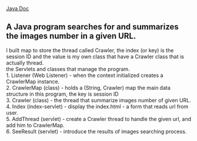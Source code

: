 [Java Doc](api/com/example/ex3_goldman_nachman/package-summary.html)
## A Java program searches for and summarizes the images number in a given URL.

I built map to store the thread called Crawler, the index (or key) is the session ID
and the value is my own class that have a Crawler class that is actually thread.  
    the Servlets and classes that manage the program.  
    1. Listener (Web Listener) - when the context initialized creates a CrawlerMap instance.  
    2. CrawlerMap (class) - holds a (String, Crawler) map the main data structure in this program, the key is session ID  
    3. Crawler (class) - the thread that summarize images number of given URL.  
    4. Index (index-servlet) - display the index.html - a form that reads url from user.  
    5. AddThread (servlet) - create a Crawler thread to handle the given url, and add him to CrawlerMap.  
    6. SeeResult (servlet) - introduce the results of images searching process.  
